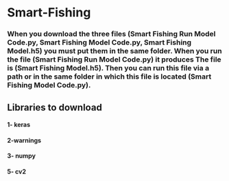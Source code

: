 # Smart-Fishing

### When you download the three files (Smart Fishing Run Model Code.py, Smart Fishing Model Code.py, Smart Fishing Model.h5) you must put them in the same folder. When you run the file (Smart Fishing Run Model Code.py) it produces The file is (Smart Fishing Model.h5). Then you can run this file via a path or in the same folder in which this file is located (Smart Fishing Model Code.py).

## Libraries to download
#### 1- keras

#### 2-warnings

#### 3- numpy

#### 5- cv2

